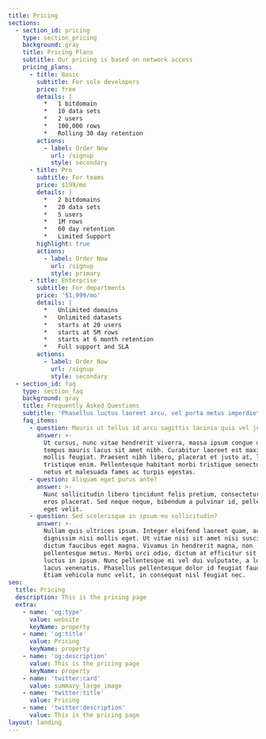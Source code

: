 ```yaml
---
title: Pricing
sections:
  - section_id: pricing
    type: section_pricing
    background: gray
    title: Pricing Plans
    subtitle: Our pricing is based on network access
    pricing_plans:
      - title: Basic
        subtitle: For solo developers
        price: free
        details: |
          *   1 bitdomain
          *   10 data sets
          *   2 users
          *   100,000 rows
          *   Rolling 30 day retention
        actions:
          - label: Order Now
            url: /signup
            style: secondary
      - title: Pro
        subtitle: For teams
        price: $199/mo
        details: |
          *   2 bitdomains
          *   20 data sets
          *   5 users
          *   1M rows
          *   60 day retention
          *   Limited Support
        highlight: true
        actions:
          - label: Order Now
            url: /signup
            style: primary
      - title: Enterprise
        subtitle: For departments
        price: '$1,999/mo'
        details: |
          *   Unlimited domains
          *   Unlimited datasets
          *   starts at 20 users
          *   starts at 5M rows
          *   starts at 6 month retention
          *   Full support and SLA
        actions:
          - label: Order Now
            url: /signup
            style: secondary
  - section_id: faq
    type: section_faq
    background: gray
    title: Frequently Asked Questions
    subtitle: 'Phasellus luctus laoreet arcu, vel porta metus imperdiet sit amet.'
    faq_items:
      - question: Mauris ut tellus id arcu sagittis lacinia quis vel justo?
        answer: >-
          Ut cursus, nunc vitae hendrerit viverra, massa ipsum congue quam, sed
          tempus mauris lacus sit amet nibh. Curabitur laoreet est maximus
          mollis feugiat. Praesent nibh libero, placerat et justo at, luctus
          tristique enim. Pellentesque habitant morbi tristique senectus et
          netus et malesuada fames ac turpis egestas.
      - question: Aliquam eget purus ante?
        answer: >-
          Nunc sollicitudin libero tincidunt felis pretium, consectetur aliquam
          eros placerat. Sed neque neque, bibendum a pulvinar id, pellentesque
          eget velit.
      - question: Sed scelerisque in ipsum eu sollicitudin?
        answer: >-
          Nullam quis ultrices ipsum. Integer eleifend laoreet quam, ac
          dignissim nisi mollis eget. Ut vitae nisi sit amet nisi suscipit
          dictum faucibus eget magna. Vivamus in hendrerit magna, non
          pellentesque metus. Morbi orci odio, dictum at efficitur sit amet,
          luctus in ipsum. Nunc pellentesque mi vel dui vulputate, a lobortis
          lacus venenatis. Phasellus pellentesque dolor id feugiat faucibus.
          Etiam vehicula nunc velit, in consequat nisl feugiat nec.
seo:
  title: Pricing
  description: This is the pricing page
  extra:
    - name: 'og:type'
      value: website
      keyName: property
    - name: 'og:title'
      value: Pricing
      keyName: property
    - name: 'og:description'
      value: This is the pricing page
      keyName: property
    - name: 'twitter:card'
      value: summary_large_image
    - name: 'twitter:title'
      value: Pricing
    - name: 'twitter:description'
      value: This is the pricing page
layout: landing
---
```

